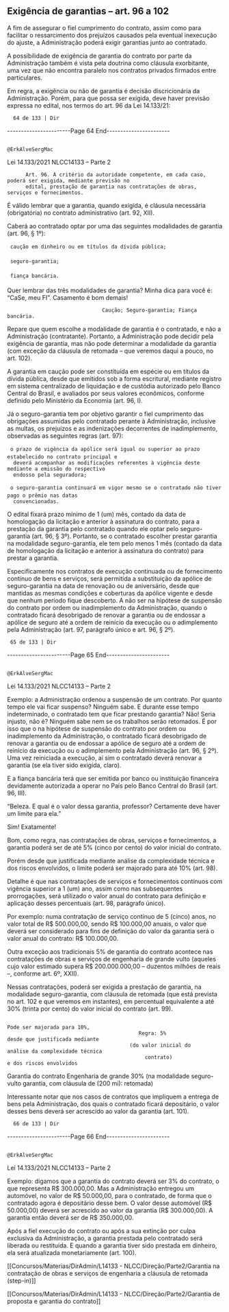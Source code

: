 ## Exigência de garantias – art. 96 a 102
A fim de assegurar o fiel cumprimento do contrato, assim como para facilitar o ressarcimento dos prejuízos
causados pela eventual inexecução do ajuste, a Administração poderá exigir garantias junto ao contratado.

A possibilidade de exigência de garantia do contrato por parte da Administração também é vista pela doutrina
como cláusula exorbitante, uma vez que não encontra paralelo nos contratos privados firmados entre
particulares.

Em regra, a exigência ou não de garantia é decisão discricionária da Administração. Porém, para que possa ser
exigida, deve haver previsão expressa no edital, nos termos do art. 96 da Lei 14.133/21:




      64 de 133 | Dir
-----------------------Page 64 End-----------------------

                                                                      @ErkAlveSergMac
 Lei 14.133/2021                                                 NLCC14133 – Parte 2


          Art. 96. A critério da autoridade competente, em cada caso, poderá ser exigida, mediante previsão no
          edital, prestação de garantia nas contratações de obras, serviços e fornecimentos.

É válido lembrar que a garantia, quando exigida, é cláusula necessária (obrigatória) no contrato administrativo
(art. 92, XII).

Caberá ao contratado optar por uma das seguintes modalidades de garantia (art. 96, § 1º):

     caução em dinheiro ou em títulos da dívida pública;

     seguro-garantia;

     fiança bancária.

 Quer lembrar das três modalidades de garantia? Minha dica para você é: “CaSe, meu FI”. Casamento é bom demais!

                                   Caução; Seguro-garantia; Fiança bancária.

Repare que quem escolhe a modalidade de garantia é o contratado, e não a Administração (contratante).
Portanto, a Administração pode decidir pela exigência de garantia, mas não pode determinar a modalidade da
garantia (com exceção da cláusula de retomada – que veremos daqui a pouco, no art. 102).

A garantia em caução pode ser constituída em espécie ou em títulos da dívida pública, desde que emitidos sob a
forma escritural, mediante registro em sistema centralizado de liquidação e de custódia autorizado pelo Banco
Central do Brasil, e avaliados por seus valores econômicos, conforme definido pelo Ministério da Economia
(art. 96, I).

Já o seguro-garantia tem por objetivo garantir o fiel cumprimento das obrigações assumidas pelo contratado
perante à Administração, inclusive as multas, os prejuízos e as indenizações decorrentes de inadimplemento,
observadas as seguintes regras (art. 97):

     o prazo de vigência da apólice será igual ou superior ao prazo estabelecido no contrato principal e
      deverá acompanhar as modificações referentes à vigência deste mediante a emissão do respectivo
      endosso pela seguradora;

     o seguro-garantia continuará em vigor mesmo se o contratado não tiver pago o prêmio nas datas
      convencionadas.

O edital fixará prazo mínimo de 1 (um) mês, contado da data de homologação da licitação e anterior à assinatura
do contrato, para a prestação da garantia pelo contratado quando ele optar pelo seguro-garantia (art. 96, § 3º).
Portanto, se o contratado escolher prestar garantia na modalidade seguro-garantia, ele tem pelo menos 1 mês
(contado da data de homologação da licitação e anterior à assinatura do contrato) para prestar a garantia.

Especificamente nos contratos de execução continuada ou de fornecimento contínuo de bens e serviços, será
permitida a substituição da apólice de seguro-garantia na data de renovação ou de aniversário, desde que
mantidas as mesmas condições e coberturas da apólice vigente e desde que nenhum período fique descoberto. A
não ser na hipótese de suspensão do contrato por ordem ou inadimplemento da Administração, quando o
contratado ficará desobrigado de renovar a garantia ou de endossar a apólice de seguro até a ordem de reinício
da execução ou o adimplemento pela Administração (art. 97, parágrafo único e art. 96, § 2º).




     65 de 133 | Dir
-----------------------Page 65 End-----------------------

                                                                          @ErkAlveSergMac
 Lei 14.133/2021                                                     NLCC14133 – Parte 2


Exemplo: a Administração ordenou a suspensão de um contrato. Por quanto tempo ele vai ficar suspenso? Ninguém
sabe. E durante esse tempo indeterminado, o contratado tem que ficar prestando garantia? Não! Seria injusto, não é?
Ninguém sabe nem se os trabalhos serão retomados. É por isso que o na hipótese de suspensão do contrato por ordem
ou inadimplemento da Administração, o contratado ficará desobrigado de renovar a garantia ou de endossar a apólice
de seguro até a ordem de reinício da execução ou o adimplemento pela Administração (art. 96, § 2º). Uma vez reiniciada
a execução, aí sim o contratado deverá renovar a garantia (se ela tiver sido exigida, claro).

E a fiança bancária terá que ser emitida por banco ou instituição financeira devidamente autorizada a operar no
País pelo Banco Central do Brasil (art. 96, III).

“Beleza. E qual é o valor dessa garantia, professor? Certamente deve haver um limite para ela.”

Sim! Exatamente!

Bom, como regra, nas contratações de obras, serviços e fornecimentos, a garantia poderá ser de até 5% (cinco por
cento) do valor inicial do contrato.

Porém desde que justificada mediante análise da complexidade técnica e dos riscos envolvidos, o limite poderá
ser majorado para até 10% (art. 98).

Detalhe é que nas contratações de serviços e fornecimentos contínuos com vigência superior a 1 (um) ano, assim
como nas subsequentes prorrogações, será utilizado o valor anual do contrato para definição e aplicação desses
percentuais (art. 98, parágrafo único).

Por exemplo: numa contratação de serviço contínuo de 5 (cinco) anos, no valor total de R$ 500.000,00, sendo R$
100.000,00 anuais, o valor que deverá ser considerado para fins de definição do valor da garantia será o valor anual do
contrato: R$ 100.000,00.

Outra exceção aos tradicionais 5% de garantia do contrato acontece nas contratações de obras e serviços de
engenharia de grande vulto (aqueles cujo valor estimado supera R$ 200.000.000,00 – duzentos milhões de reais
–, conforme art. 6º, XXII).

Nessas contratações, poderá ser exigida a prestação de garantia, na modalidade seguro-garantia, com cláusula
de retomada (que está prevista no art. 102 e que veremos em instantes), em percentual equivalente a até 30%
(trinta por cento) do valor inicial do contrato (art. 99).

                                                                                  Pode ser majorada para 10%,
                                               Regra: 5%                         desde que justificada mediante
                                            (do valor inicial do                análise da complexidade técnica
                                                 contrato)                           e dos riscos envolvidos
  Garantia do contrato
                                         Engenharia de grande                     30% (na modalidade seguro-
                                                vulto                              garantia, com cláusula de
                                              (200 mi):                                   retomada)


Interessante notar que nos casos de contratos que impliquem a entrega de bens pela Administração, dos quais o
contratado ficará depositário, o valor desses bens deverá ser acrescido ao valor da garantia (art. 101).




      66 de 133 | Dir
-----------------------Page 66 End-----------------------

                                                                       @ErkAlveSergMac
 Lei 14.133/2021                                                  NLCC14133 – Parte 2


Exemplo: digamos que a garantia do contrato deverá ser 3% do contrato, o que representa R$ 300.000,00. Mas a
Administração entregou um automóvel, no valor de R$ 50.000,00, para o contratado, de forma que o contratado agora
é depositário desse bem. O valor desse automóvel (R$ 50.000,00) deverá ser acrescido ao valor da garantia (R$
300.000,00). A garantia então deverá ser de R$ 350.000,00.

Após a fiel execução do contrato ou após a sua extinção por culpa exclusiva da Administração, a garantia prestada
pelo contratado será liberada ou restituída. E quando a garantia tiver sido prestada em dinheiro, ela será
atualizada monetariamente (art. 100).


[[Concursos/Materias/DirAdmin/L14133 - NLCC/Direção/Parte2/Garantia na contratação de obras e serviços de engenharia a cláusula de retomada (step-in)]]



[[Concursos/Materias/DirAdmin/L14133 - NLCC/Direção/Parte2/Garantia de proposta e garantia do contrato]]